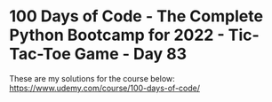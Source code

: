 # 100 Days of Code - The Complete Python Bootcamp for 2022 - Tic-Tac-Toe Game - Day 83

These are my solutions for the course below:<br>
https://www.udemy.com/course/100-days-of-code/